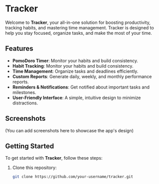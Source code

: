# Tracker

Welcome to **Tracker**, your all-in-one solution for boosting productivity, tracking habits, and mastering time management. Tracker is designed to help you stay focused, organize tasks, and make the most of your time.

## Features

- **PomoDoro Timer**: Monitor your habits and build consistency.
- **Habit Tracking**: Monitor your habits and build consistency.
- **Time Management**: Organize tasks and deadlines efficiently.
- **Custom Reports**: Generate daily, weekly, and monthly performance reports.
- **Reminders & Notifications**: Get notified about important tasks and milestones.
- **User-Friendly Interface**: A simple, intuitive design to minimize distractions.

## Screenshots
(You can add screenshots here to showcase the app's design)

## Getting Started

To get started with **Tracker**, follow these steps:

1. Clone this repository:
   ```bash
   git clone https://github.com/your-username/tracker.git

